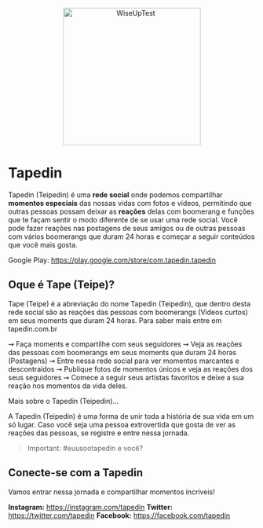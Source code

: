 <p align="center">
  <img src="https://imgur.com/RXUY6ow.png" width="280" title="WiseUpTest">
</p>

# Tapedin

Tapedin (Teipedin) é uma **rede social** onde podemos compartilhar **momentos especiais** das nossas vidas com fotos e vídeos, permitindo que outras pessoas possam deixar as **reações** delas com boomerang e funções que te façam sentir o modo diferente de se usar uma rede social. Você pode fazer reações nas postagens de seus amigos ou de outras pessoas com vários boomerangs que duram 24 horas e começar a seguir conteúdos que você mais gosta.

Google Play: https://play.google.com/store/com.tapedin.tapedin

## Oque é Tape (Teipe)?

Tape (Teipe) é a abreviação do nome Tapedin (Teipedin), que dentro desta rede social são as reações das pessoas com boomerangs (Vídeos curtos) em seus moments que duram 24 horas. Para saber mais entre em tapedin.com.br

⇝ Faça moments e compartilhe com seus seguidores
⇝ Veja as reações das pessoas com boomerangs em seus moments que duram 24 horas (Postagens)
⇝ Entre nessa rede social para ver momentos marcantes e descontraídos
⇝ Publique fotos de momentos únicos e veja as reações dos seus seguidores
⇝ Comece a seguir seus artistas favoritos e deixe a sua reação nos momentos da vida deles.

Mais sobre o Tapedin (Teipedin)...

A Tapedin (Teipedin) é uma forma de unir toda a história de sua vida em um só lugar. Caso você seja uma pessoa extrovertida que gosta de ver as reações das pessoas, se registre e entre nessa jornada.

> Important: #euusootapedin e você?

## Conecte-se com a Tapedin

Vamos entrar nessa jornada e compartilhar momentos incríveis!

**Instagram:** https://instagram.com/tapedin
**Twitter:** https://twitter.com/tapedin
**Facebook:** https://facebook.com/tapedin
